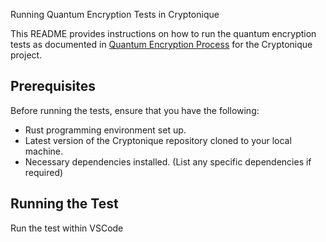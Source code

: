 Running Quantum Encryption Tests in Cryptonique

This README provides instructions on how to run the quantum encryption tests as documented in [Quantum Encryption Process](docs/quantum_encryption.md) for the Cryptonique project.

## Prerequisites

Before running the tests, ensure that you have the following:
- Rust programming environment set up.
- Latest version of the Cryptonique repository cloned to your local machine.
- Necessary dependencies installed. (List any specific dependencies if required)

## Running the Test

Run the test within VSCode